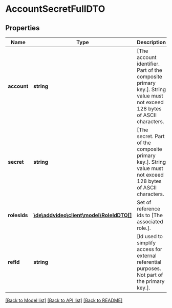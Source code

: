 # AccountSecretFullDTO

## Properties
Name | Type | Description | Notes
------------ | ------------- | ------------- | -------------
**account** | **string** | [The account identifier. Part of the composite primary key.]. String value must not exceed 128 bytes of ASCII characters. | 
**secret** | **string** | [The secret. Part of the composite primary key.]. String value must not exceed 128 bytes of ASCII characters. | 
**rolesIds** | [**\de\addvideo\client\model\RoleIdDTO[]**](RoleIdDTO.md) | Set of reference ids to [The associated role.]. | [optional] 
**refId** | **string** | [Id used to simplify access for external referential purposes. Not part of the primary key.]. | [optional] 

[[Back to Model list]](../README.md#documentation-for-models) [[Back to API list]](../README.md#documentation-for-api-endpoints) [[Back to README]](../README.md)


